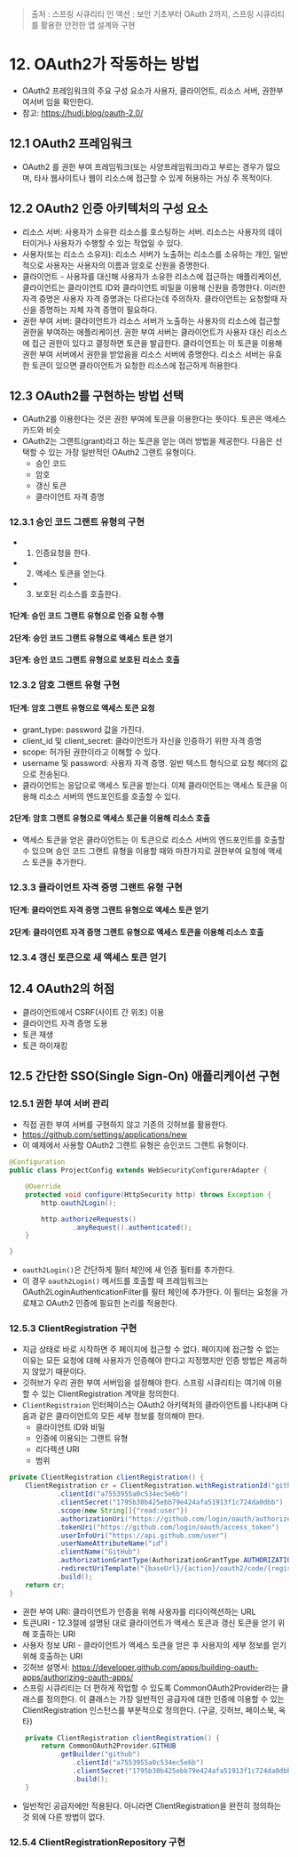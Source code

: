 > 출처 : 스프링 시큐리티 인 액션 : 보안 기초부터 OAuth 2까지, 스프링 시큐리티를 활용한 안전한 앱 설계와 구현

# 12. OAuth2가 작동하는 방법
- OAuth2 프레임워크의 주요 구성 요소가 사용자, 클라이언트, 리소스 서버, 권한부여서버 임을 확인한다.
- 참고: https://hudi.blog/oauth-2.0/

## 12.1 OAuth2 프레임워크
- OAuth2 를 권한 부여 프레임워크(또는 사양프레임워크)라고 부르는 경우가 많으며, 타사 웹사이트나 웹이 리소스에 접근할 수 있게 허용하는 거싱 주 목적이다.

## 12.2 OAuth2 인증 아키텍처의 구성 요소
- 리소스 서버: 사용자가 소유한 리소스를 호스팅하는 서버. 리소스는 사용자의 데이터이거나 사용자가 수행할 수 있는 작업일 수 있다.
- 사용자(또는 리소스 소유자): 리소스 서버가 노출하는 리소스를 소유하는 개인, 일반적으로 사용자는 사용자의 이름과 암호로 신원을 증명한다.
- 클라이언트 - 사용자를 대신해 사용자가 소유한 리소스에 접근하는 애플리케이션, 클라이언트는 클라이언트 ID와 클라이언트 비밀을 이용해 신원을 증명한다.
이러한 자격 증명은 사용자 자격 증명과는 다르다는데 주의하자. 클라이언트는 요청할때 자신을 증명하는 자체 자격 증명이 필요하다.
- 권한 부여 서버: 클라이언트가 리소스 서버가 노출하는 사용자의 리소스에 접근할 권한을 부여하는 애플리케이션. 권한 부여 서버는 클라이언트가 사용자 대신 리소스에 접근
권한이 있다고 결정하면 토큰을 발급한다. 클라이언트는 이 토큰을 이용해 권한 부여 서버에서 권한을 받았음을 리소스 서버에 증명한다. 리소스 서버는 유효한 토큰이 있으면
클라이언트가 요청한 리소스에 접근하게 허용한다.

## 12.3 OAuth2를 구현하는 방법 선택
- OAuth2를 이용한다는 것은 권한 부여에 토큰을 이용한다는 뜻이다. 토콘은 액세스 카드와 비슷
- OAuth2는 그랜트(grant)라고 하는 토큰을 얻는 여러 방법을 제공한다. 다음은 선택할 수 있는 가장 일반적인 OAuth2 그랜트 유형이다.
  * 승인 코드
  * 암호
  * 갱신 토큰
  * 클라이언트 자격 증명

### 12.3.1 승인 코드 그랜트 유형의 구현
- 1. 인증요청을 한다.
- 2. 액세스 토큰을 얻는다.
- 3. 보호된 리소스를 호출한다.

#### 1단계: 승인 코드 그랜트 유형으로 인증 요청 수행
#### 2단계: 승인 코드 그랜트 유형으로 액세스 토큰 얻기
#### 3단계: 승인 코드 그랜트 유형으로 보호된 리소스 호출

### 12.3.2 암호 그랜트 유형 구현
#### 1단계: 암호 그랜트 유형으로 액세스 토큰 요청
- grant_type: password 값을 가진다.
- client_id 및 client_secret: 클라이언트가 자신을 인증하기 위한 자격 증명
- scope: 허가된 권한이라고 이해할 수 있다.
- username 및 password: 사용자 자격 증명. 일반 텍스트 형식으로 요청 헤더의 값으로 전송된다.
- 클라이언트는 응답으로 액세스 토큰을 받는다. 이제 클라이언트는 액세스 토큰을 이용해 리소스 서버의 엔드포인트를 호출할 수 있다.

#### 2단계: 암호 그랜트 유형으로 액세스 토근을 이용해 리소스 호출
- 액세스 토큰을 얻은 클라이언트는 이 토큰으로 리소스 서버의 엔드포인트를 호출할 수 있으며 승인 코드 그랜트 유형을 이용할 때와 마찬가지로 권한부여 요청에 액세스 토큰을 추가한다.

### 12.3.3 클라이언트 자격 증명 그랜트 유형 구현
#### 1단계: 클라이언트 자격 증명 그랜트 유형으로 액세스 토큰 얻기
#### 2단계: 클라이언트 자격 증명 그랜트 유형으로 액세스 토큰을 이용해 리소스 호출

### 12.3.4 갱신 토큰으로 새 액세스 토큰 얻기

## 12.4 OAuth2의 허점
- 클라이언트에서 CSRF(사이트 간 위조) 이용
- 클라이언트 자격 증명 도용
- 토큰 재생
- 토큰 하이재킹

## 12.5 간단한 SSO(Single Sign-On) 애플리케이션 구현
### 12.5.1 권한 부여 서버 관리
- 직접 권한 부여 서버를 구현하지 않고 기존의 깃허브를 활용한다.
- https://github.com/settings/applications/new
- 이 예제에서 사용할 OAuth2 그랜트 유형은 승인코드 그랜트 유형이다.
```java
@Configuration
public class ProjectConfig extends WebSecurityConfigurerAdapter {

    @Override
    protected void configure(HttpSecurity http) throws Exception {
        http.oauth2Login();

        http.authorizeRequests()
                .anyRequest().authenticated();
    }

}
```
- `oauth2Login()`은 간단하게 필터 체인에 새 인증 필터를 추가한다.
- 이 경우 `oauth2Login()` 메서드를 호출할 때 프레임워크는 OAuth2LoginAuthenticationFilter를 필터 체인에 추가한다. 이 필터는 요청을 가로채고 OAuth2 인증에 필요한 논리를 적용한다.

### 12.5.3 ClientRegistration 구현
- 지금 상태로 바로 시작하면 주 페이지에 접근할 수 없다. 페이지에 접근할 수 없는 이유는 모든 요청에 대해 사용자가 인증해야 한다고 지정했지만 인증 방법은 제공하지 않았기 때문이다.
- 깃허브가 우리 권한 부여 서버임을 설정해야 한다. 스프링 시큐리티는 여기에 이용할 수 있는 ClientRegistration 계약을 정의한다.
- `ClientRegistraion` 인터페이스는 OAuth2 아키텍처의 클라이언트를 나타내며 다음과 같은 클라이언트의 모든 세부 정보를 정의해야 한다.
  * 클라이언트 ID와 비밀
  * 인증에 이용되는 그랜트 유형
  * 리다렉션 URI
  * 범위

```java
private ClientRegistration clientRegistration() {
    ClientRegistration cr = ClientRegistration.withRegistrationId("github")
            .clientId("a7553955a0c534ec5e6b")
            .clientSecret("1795b30b425ebb79e424afa51913f1c724da0dbb")
            .scope(new String[]{"read:user"})
            .authorizationUri("https://github.com/login/oauth/authorize")
            .tokenUri("https://github.com/login/oauth/access_token")
            .userInfoUri("https://api.github.com/user")
            .userNameAttributeName("id")
            .clientName("GitHub")
            .authorizationGrantType(AuthorizationGrantType.AUTHORIZATION_CODE)
            .redirectUriTemplate("{baseUrl}/{action}/oauth2/code/{registrationId}")
            .build();
    return cr;
}
```
- 권한 부여 URI: 클라이언트가 인증을 위해 사용자를 리다이렉션하는 URL
- 토큰URI - 12.3절에 설명된 대로 클라이언트가 액세스 토큰과 갱신 토큰을 얻기 위해 호출하는 URI
- 사용자 정보 URI - 클라이언트가 액세스 토큰을 얻은 후 사용자의 세부 정보를 얻기 위해 호출하는 URI
- 깃허브 설명서: https://developer.github.com/apps/building-oauth-apps/authorizing-oauth-apps/
- 스프링 시큐리티는 더 편하게 작업할 수 있도록 CommonOAuth2Provider라는 클래스를 정의한다. 이 클래스는 가장 일반적인 공급자에 대한 인증에 이용할 수 있는 
ClientRegistration 인스턴스를 부분적으로 정의한다. (구글, 깃허브, 페이스북, 옥타)
```java
    private ClientRegistration clientRegistration() {
        return CommonOAuth2Provider.GITHUB
            .getBuilder("github")
                .clientId("a7553955a0c534ec5e6b")
                .clientSecret("1795b30b425ebb79e424afa51913f1c724da0dbb")
                .build();
    }
```
- 일반적인 공급자에만 적용된다. 아니라면 ClientRegistration을 완전히 정의하는 것 외에 다른 방법이 없다.

### 12.5.4 ClientRegistrationRepository 구현
